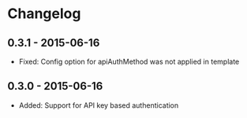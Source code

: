 Changelog
=========

0.3.1 - 2015-06-16
------------------

* Fixed: Config option for apiAuthMethod was not applied in template

0.3.0 - 2015-06-16
------------------

* Added: Support for API key based authentication
